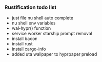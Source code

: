 ### Rustification todo list
- just file nu shell auto complete
- nu shell env variables
- wal-hypr() function
- service worker starship prompt removal
- install bacon
- install rust
- install cargo-info
- added uta wallpaper to hyprpaper preload
